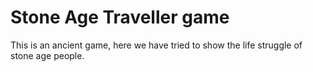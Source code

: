 # Stone Age Traveller game
 This is an ancient game, here we have tried to show the life struggle of stone age people.

